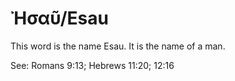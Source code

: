 # Ἠσαῦ/Esau

This word is the name Esau. It is the name of a man.

See: Romans 9:13; Hebrews 11:20; 12:16
